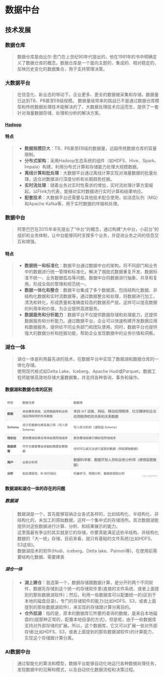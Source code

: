 # 数据中台

## 技术发展
### 数据仓库
> 数据仓库是由比尔·恩门在上世纪90年代提出的，他在1991年的书中明确定义了数据仓库的概念。数据仓库是一个面向主题的、集成的、相对稳定的、反映历史变化的数据集合，用于支持管理决策。
### 大数据平台
> 在信息化、新业态的带动下，企业更多、更全的数据被采集和存储，数据量已达到TB、PB甚至EB级规模。 数据量级带来的挑战已不是通过数据仓库模型和传统数据处理技术能解决的了，大数据处理技术应运而生，提供了一套针对海量数据存储、处理和分析的解决方案。
#### [Hadoop](..%2F..%2F09.system-or-design%2F05.hadoop%2FREADME.md)
#### 特点
> - **数据规模巨大**：TB、PB甚至EB级的数据量，远超传统数据仓库的容量限制。
> - **分布式架构**：采用Hadoop生态系统的组件（如HDFS、Hive、Spark、Impala）构建，利用分布式计算和存储能力处理大规模数据。
> - **离线计算和批处理**：大数据平台通过离线计算实现对海量数据的批量处理，适合对数据进行深度分析和长期趋势挖掘。
> - **实时流处理**：随着业务对实时性需求的增加，实时流处理计算方案崛起，以Flink为代表，能够对实时数据进行实时计算和结果响应。
> - **配套技术**：大数据平台还需要与其他技术配合使用，如消息队列（MQ）和Apache Kafka等，用于实时数据的传输和处理。
### 数据中台
> 阿里巴巴在2015年率先提出了“中台”的概念，通过构建“大中台，小前台”的组织和业务体制，让中台能够同时支撑多个业务，并促进业务之间的信息交互和增强。
#### 特点
> - **数据统一和标准化**：数据平台通过数据中台的架构，将不同部门和业务中的数据进行统一管理和标准化，解决了烟囱式数据重复开发、数据标准不统一、业务数据孤岛等问题。数据中台将数据进行抽象、共享和复用，形成全局的管理和规范统一。
> - **数据一体化和整合**：数据平台集成了多个数据源，包括结构化数据、非结构化数据和实时流数据等，通过数据整合和处理，将数据进行加工、清洗和转化，形成质量和准确度较高的数据资产层。这样可以提高数据的利用率和价值，为企业提供高效服务。
> - **数据服务和分析能力**：数据平台不仅提供数据存储和处理能力，还提供数据服务和分析能力。通过数据平台，企业可以快速构建开发数据应用和数据服务，提供给不同业务部门和团队使用。同时，数据平台也提供强大的数据分析和挖掘功能，帮助企业发现数据中的业务价值和洞察。
### 湖仓一体
> 湖仓一体是利用最先进的技术，在数据平台中实现了数据湖和数据仓库的一体化存储。  
> 使用现代格式如Delta Lake、Iceberg、Apache Hudi或Parquet，数据工程师能够高效地存储大量数据集，并支持各种查询、事务和操作。
#### 数据湖和数据仓库的区别
![img.png](img.png)
#### 数据湖和湖仓一体的存在的问题
##### 数据湖
> 数据湖是一个，首先能够容纳企业各式各样的，比如结构化、半结构化、非结构化的，未加工的原始数据，这样一个集中式的存储场所。其次数据湖能提供对这些数据进行计算、分析、和结果展示的能力。  
> 这里面最有争议的其实就是它的存储，你要真能满足这些半结构、非结构化数据的「大一统」存储，目前来看，就只有基础的文件系统(比如HDFS、S3这些)。  
> 数据湖技术的软件(Hudi、iceberg、Delta lake、Paimon等)，在使用前需要结构化数据、需要建表  
##### 湖仓一体
> - **湖上建仓**：首选第一个，数据存储跟数据计算，是分开的两个不同软件，数据先存储到这个统一的存储软件里(直接的文件系统、或者上面提到的那些数据湖软件)；然后，利用一些数据库可以配置统一的(区别于本地的磁盘目录)，专门的存储软件的能力(比如HDFS、S3，或者上面提到的那些数据湖软件)，来实现的存储跟计算分离目的。
> - **仓外挂湖**：指的是，原本的数据库它所要的查询的数据，是来自本地磁盘的(就那种正常的，配置本地目录的方式)，但是呢，由于一些数据库支持对外部存储的扩展。所以，这个数据库，它又可以扩展一些对外部存储(比如HDFS、S3，或者上面提到的那些数据湖软件)的计算能力，实现这个存储跟计算分离。
### AI数据中台
> 通过智能化的算法和模型，数据平台能够自动化地运行各种数据处理任务，发现数据中的见解和模式，以及自动优化数据流程和决策过程。


